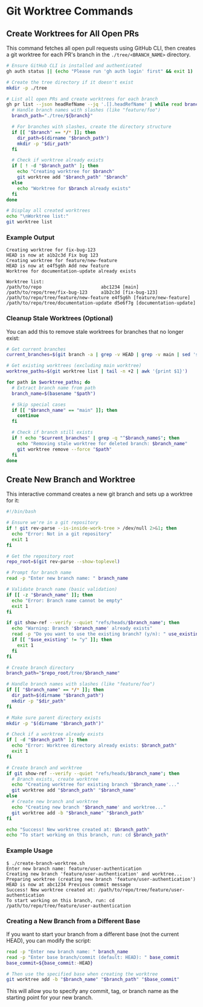 # Git Worktree Commands

## Create Worktrees for All Open PRs

This command fetches all open pull requests using GitHub CLI, then creates a git worktree for each PR's branch in the
`./tree/<BRANCH_NAME>` directory.

```bash
# Ensure GitHub CLI is installed and authenticated
gh auth status || (echo "Please run 'gh auth login' first" && exit 1)

# Create the tree directory if it doesn't exist
mkdir -p ./tree

# List all open PRs and create worktrees for each branch
gh pr list --json headRefName --jq '.[].headRefName' | while read branch; do
  # Handle branch names with slashes (like "feature/foo")
  branch_path="./tree/${branch}"

  # For branches with slashes, create the directory structure
  if [[ "$branch" == */* ]]; then
    dir_path=$(dirname "$branch_path")
    mkdir -p "$dir_path"
  fi

  # Check if worktree already exists
  if [ ! -d "$branch_path" ]; then
    echo "Creating worktree for $branch"
    git worktree add "$branch_path" "$branch"
  else
    echo "Worktree for $branch already exists"
  fi
done

# Display all created worktrees
echo "\nWorktree list:"
git worktree list
```

### Example Output

```
Creating worktree for fix-bug-123
HEAD is now at a1b2c3d Fix bug 123
Creating worktree for feature/new-feature
HEAD is now at e4f5g6h Add new feature
Worktree for documentation-update already exists

Worktree list:
/path/to/repo                      abc1234 [main]
/path/to/repo/tree/fix-bug-123     a1b2c3d [fix-bug-123]
/path/to/repo/tree/feature/new-feature e4f5g6h [feature/new-feature]
/path/to/repo/tree/documentation-update d5e6f7g [documentation-update]
```

### Cleanup Stale Worktrees (Optional)

You can add this to remove stale worktrees for branches that no longer exist:

```bash
# Get current branches
current_branches=$(git branch -a | grep -v HEAD | grep -v main | sed 's/^[ *]*//' | sed 's|remotes/origin/||' | sort | uniq)

# Get existing worktrees (excluding main worktree)
worktree_paths=$(git worktree list | tail -n +2 | awk '{print $1}')

for path in $worktree_paths; do
  # Extract branch name from path
  branch_name=$(basename "$path")

  # Skip special cases
  if [[ "$branch_name" == "main" ]]; then
    continue
  fi

  # Check if branch still exists
  if ! echo "$current_branches" | grep -q "^$branch_name$"; then
    echo "Removing stale worktree for deleted branch: $branch_name"
    git worktree remove --force "$path"
  fi
done
```

## Create New Branch and Worktree

This interactive command creates a new git branch and sets up a worktree for it:

```bash
#!/bin/bash

# Ensure we're in a git repository
if ! git rev-parse --is-inside-work-tree > /dev/null 2>&1; then
  echo "Error: Not in a git repository"
  exit 1
fi

# Get the repository root
repo_root=$(git rev-parse --show-toplevel)

# Prompt for branch name
read -p "Enter new branch name: " branch_name

# Validate branch name (basic validation)
if [[ -z "$branch_name" ]]; then
  echo "Error: Branch name cannot be empty"
  exit 1
fi

if git show-ref --verify --quiet "refs/heads/$branch_name"; then
  echo "Warning: Branch '$branch_name' already exists"
  read -p "Do you want to use the existing branch? (y/n): " use_existing
  if [[ "$use_existing" != "y" ]]; then
    exit 1
  fi
fi

# Create branch directory
branch_path="$repo_root/tree/$branch_name"

# Handle branch names with slashes (like "feature/foo")
if [[ "$branch_name" == */* ]]; then
  dir_path=$(dirname "$branch_path")
  mkdir -p "$dir_path"
fi

# Make sure parent directory exists
mkdir -p "$(dirname "$branch_path")"

# Check if a worktree already exists
if [ -d "$branch_path" ]; then
  echo "Error: Worktree directory already exists: $branch_path"
  exit 1
fi

# Create branch and worktree
if git show-ref --verify --quiet "refs/heads/$branch_name"; then
  # Branch exists, create worktree
  echo "Creating worktree for existing branch '$branch_name'..."
  git worktree add "$branch_path" "$branch_name"
else
  # Create new branch and worktree
  echo "Creating new branch '$branch_name' and worktree..."
  git worktree add -b "$branch_name" "$branch_path"
fi

echo "Success! New worktree created at: $branch_path"
echo "To start working on this branch, run: cd $branch_path"
```

### Example Usage

```
$ ./create-branch-worktree.sh
Enter new branch name: feature/user-authentication
Creating new branch 'feature/user-authentication' and worktree...
Preparing worktree (creating new branch 'feature/user-authentication')
HEAD is now at abc1234 Previous commit message
Success! New worktree created at: /path/to/repo/tree/feature/user-authentication
To start working on this branch, run: cd /path/to/repo/tree/feature/user-authentication
```

### Creating a New Branch from a Different Base

If you want to start your branch from a different base (not the current HEAD), you can modify the script:

```bash
read -p "Enter new branch name: " branch_name
read -p "Enter base branch/commit (default: HEAD): " base_commit
base_commit=${base_commit:-HEAD}

# Then use the specified base when creating the worktree
git worktree add -b "$branch_name" "$branch_path" "$base_commit"
```

This will allow you to specify any commit, tag, or branch name as the starting point for your new branch.
